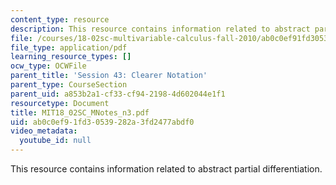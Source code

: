 ```yaml
---
content_type: resource
description: This resource contains information related to abstract partial differentiation.
file: /courses/18-02sc-multivariable-calculus-fall-2010/ab0c0ef91fd30539282a3fd2477abdf0_MIT18_02SC_MNotes_n3.pdf
file_type: application/pdf
learning_resource_types: []
ocw_type: OCWFile
parent_title: 'Session 43: Clearer Notation'
parent_type: CourseSection
parent_uid: a853b2a1-cf33-cf94-2198-4d602044e1f1
resourcetype: Document
title: MIT18_02SC_MNotes_n3.pdf
uid: ab0c0ef9-1fd3-0539-282a-3fd2477abdf0
video_metadata:
  youtube_id: null
---
```

This resource contains information related to abstract partial differentiation.

